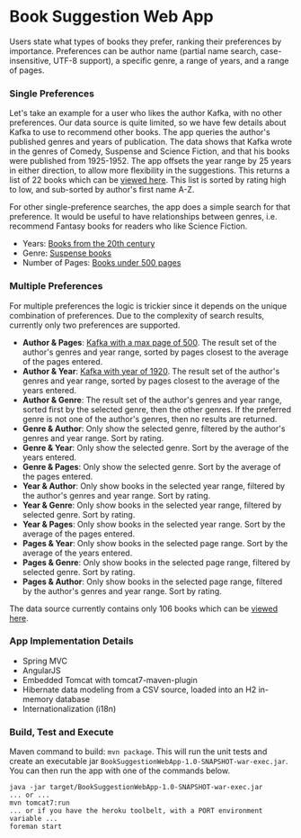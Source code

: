 # Book Suggestion Web App

Users state what types of books they prefer, ranking their preferences by importance. Preferences can be author name (partial name search, case-insensitive, UTF-8 support), a specific genre, a range of years, and a range of pages.

### Single Preferences
Let's take an example for a user who likes the author Kafka, with no other preferences. Our data source is quite limited, so we have few details about Kafka to use to recommend other books. The app queries the author's published genres and years of publication. The data shows that Kafka wrote in the genres of Comedy, Suspense and Science Fiction, and that his books were published from 1925-1952. The app offsets the year range by 25 years in either direction, to allow more flexibility in the suggestions. This returns a list of 22 books which can be [viewed here](https://book-suggestion-webapp.herokuapp.com/suggestions?preference1=Author&author=Kafka). This list is sorted by rating high to low, and sub-sorted by author's first name A-Z.

For other single-preference searches, the app does a simple search for that preference. It would be useful to have relationships between genres, i.e. recommend Fantasy books for readers who like Science Fiction. 
 * Years: [Books from the 20th century](https://book-suggestion-webapp.herokuapp.com/suggestions?preference1=Years&minYear=1900&maxYear=2000)
 * Genre: [Suspense books](https://book-suggestion-webapp.herokuapp.com/suggestions?preference1=Genre&genre=Drama)
 * Number of Pages: [Books under 500 pages](https://book-suggestion-webapp.herokuapp.com/suggestions?preference1=Pages&minPages=0&maxPages=500)

### Multiple Preferences
For multiple preferences the logic is trickier since it depends on the unique combination of preferences. Due to the complexity of search results, currently only two preferences are supported. 
 * **Author & Pages**: [Kafka with a max page of 500](https://book-suggestion-webapp.herokuapp.com/suggestions?preference1=Author&preference2=Pages&author=Kafka&minPages=0&maxPages=500). The result set of the author's genres and year range, sorted by pages closest to the average of the pages entered.
 * **Author & Year**: [Kafka with year of 1920](https://book-suggestion-webapp.herokuapp.com/suggestions?preference1=Author&preference2=Years&author=Kafka&minYear=1920&maxYear=1920). The result set of the author's genres and year range, sorted by pages closest to the average of the years entered.
 * **Author & Genre**: The result set of the author's genres and year range, sorted first by the selected genre, then the other genres. If the preferred genre is not one of the author's genres, then no results are returned.
 * **Genre & Author**: Only show the selected genre, filtered by the author's genres and year range. Sort by rating.
 * **Genre & Year**: Only show the selected genre. Sort by the average of the years entered.
 * **Genre & Pages**: Only show the selected genre. Sort by the average of the pages entered.
 * **Year & Author**: Only show books in the selected year range, filtered by the author's genres and year range. Sort by rating.
 * **Year & Genre**: Only show books in the selected year range, filtered by selected genre. Sort by rating.
 * **Year & Pages**: Only show books in the selected year range. Sort by the average of the pages entered.
 * **Pages & Year**: Only show books in the selected page range. Sort by the average of the years entered.
 * **Pages & Genre**: Only show books in the selected page range, filtered by selected genre. Sort by rating.
 * **Pages & Author**: Only show books in the selected page range, filtered by the author's genres and year range. Sort by rating.

The data source currently contains only 106 books which can be [viewed here](https://book-suggestion-webapp.herokuapp.com/books).

### App Implementation Details
  * Spring MVC
  * AngularJS
  * Embedded Tomcat with tomcat7-maven-plugin
  * Hibernate data modeling from a CSV source, loaded into an H2 in-memory database
  * Internationalization (i18n)

### Build, Test and Execute
Maven command to build: `mvn package`. This will run the unit tests and create an executable jar `BookSuggestionWebApp-1.0-SNAPSHOT-war-exec.jar`. You can then run the app with one of the commands below.
```
java -jar target/BookSuggestionWebApp-1.0-SNAPSHOT-war-exec.jar
... or ...
mvn tomcat7:run
... or if you have the heroku toolbelt, with a PORT environment variable ...
foreman start
```

